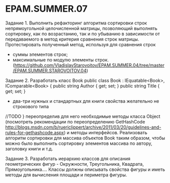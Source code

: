 # EPAM.SUMMER.07

Задание 1. Выполнить рефакторинг алгоритма сортировки строк непрямоугольной
целочисленной матрицы, позволяющий выполнять сортировку, как по возрастанию, так и по
убыванию в зависимости от передаваемого в метод критерия сравнения строк матрицы.
Протестировать полученный метод, используя для сравнения строк
* суммы элементов строк;
* максимальные по модулю элементы строк.
(https://github.com/VladislavStarovoitov/EPAM.SUMMER.04/tree/master/EPAM.SUMMER.STAROVOITOV.04)

Задание 2. Разработать класс Book
public class Book : IEquatable&lt;Book&gt;, IComparable&lt;Book&gt;
{
public string Author { get; set; }
public string Title { get; set; }
+ два-три нужных и стандартных для книги свойства желательно не строкового типа

//TODO
}
переопределив для него необходимые методы класса Object (посмотреть рекомендации по
переопределению GetHashCode
http://blogs.msdn.com/b/ruericlippert/archive/2011/03/20/guidelines-and-rules-for-gethashcode.aspx) и методы интерфейсов. Реализовать алгоритм сортировки для массива
объектов Book таким образом, чтобы можно было выполнить сортировку элементов массива
по автору, заголовку книги и т.д.

Задание 3. Разработать иерархию классов для описания геометрических фигур - Окружности,
Треугольника, Квадрата, Прямоугольника…. Классы должны описывать свойства фигуры и
иметь методы для вычисления площади и периметра фигуры.
